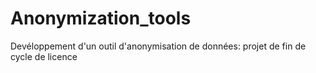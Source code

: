 # Anonymization_tools
Devéloppement d'un outil d'anonymisation de données: projet de fin de cycle de licence
